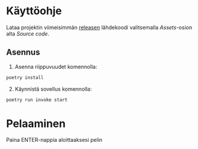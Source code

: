 # Käyttöohje

Lataa projektin viimeisimmän [releasen](https://github.com/tuovinenemma/ot-harjoitustyo1/releases) lähdekoodi valitsemalla _Assets_-osion alta _Source code_.
                                        
## Asennus

1. Asenna riippuvuudet komennolla:

```bash
poetry install
```

2. Käynnistä sovellus komennolla:

```bash
poetry run invoke start

```

# Pelaaminen

Paina ENTER-nappia aloittaaksesi pelin


